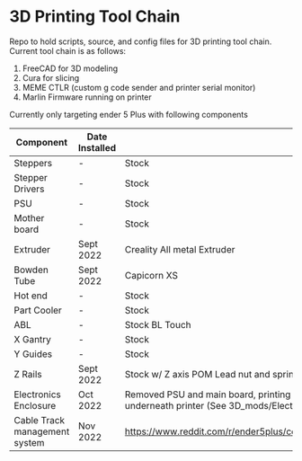 # 3D Printing Tool Chain
Repo to hold scripts, source, and config files for 3D printing tool chain. 
Current tool chain is as follows:

1) FreeCAD for 3D modeling
2) Cura for slicing
3) MEME CTLR (custom g code sender and printer serial monitor)
4) Marlin Firmware running on printer

Currently only targeting ender 5 Plus with following components

| Component | Date Installed | Comment |
| --- | --- | --- |
| Steppers | - | Stock |
| Stepper Drivers | - | Stock |
| PSU | - | Stock |
| Mother board | - | Stock |
| Extruder | Sept 2022 | Creality All metal Extruder |
| Bowden Tube | Sept 2022 | Capicorn XS |
| Hot end | - | Stock |
| Part Cooler | - | Stock |
| ABL | - | Stock BL Touch |
| X Gantry | - | Stock |
| Y Guides | - | Stock |
| Z Rails | Sept 2022 | Stock w/ Z axis POM Lead nut and spring |
| Electronics Enclosure | Oct 2022 | Removed PSU and main board, printing custom enclosure to move electronics out from underneath printer (See 3D_mods/Electric_Enclosure) |
| Cable Track management system | Nov 2022 | https://www.reddit.com/r/ender5plus/comments/so2ulf/ender_5_plus_cable_chain_solution/ |